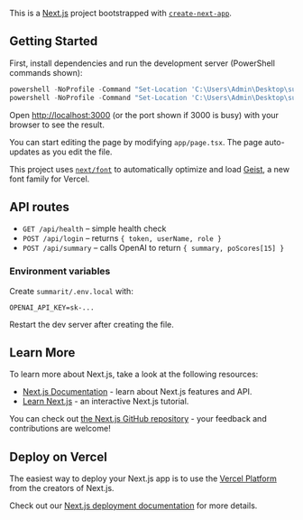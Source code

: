 This is a [Next.js](https://nextjs.org) project bootstrapped with [`create-next-app`](https://nextjs.org/docs/app/api-reference/cli/create-next-app).

## Getting Started

First, install dependencies and run the development server (PowerShell commands shown):

```powershell
powershell -NoProfile -Command "Set-Location 'C:\Users\Admin\Desktop\summarize application\summarit'; npm ci --no-fund --no-audit --progress=false"
powershell -NoProfile -Command "Set-Location 'C:\Users\Admin\Desktop\summarize application\summarit'; npm run dev"
```

Open [http://localhost:3000](http://localhost:3000) (or the port shown if 3000 is busy) with your browser to see the result.

You can start editing the page by modifying `app/page.tsx`. The page auto-updates as you edit the file.

This project uses [`next/font`](https://nextjs.org/docs/app/building-your-application/optimizing/fonts) to automatically optimize and load [Geist](https://vercel.com/font), a new font family for Vercel.

## API routes

- `GET /api/health` – simple health check
- `POST /api/login` – returns `{ token, userName, role }`
- `POST /api/summary` – calls OpenAI to return `{ summary, poScores[15] }`

### Environment variables

Create `summarit/.env.local` with:

```
OPENAI_API_KEY=sk-...
```

Restart the dev server after creating the file.

## Learn More

To learn more about Next.js, take a look at the following resources:

- [Next.js Documentation](https://nextjs.org/docs) - learn about Next.js features and API.
- [Learn Next.js](https://nextjs.org/learn) - an interactive Next.js tutorial.

You can check out [the Next.js GitHub repository](https://github.com/vercel/next.js) - your feedback and contributions are welcome!

## Deploy on Vercel

The easiest way to deploy your Next.js app is to use the [Vercel Platform](https://vercel.com/new?utm_medium=default-template&filter=next.js&utm_source=create-next-app&utm_campaign=create-next-app-readme) from the creators of Next.js.

Check out our [Next.js deployment documentation](https://nextjs.org/docs/app/building-your-application/deploying) for more details.
